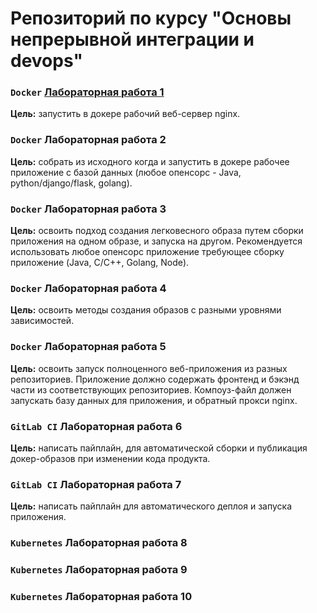 # Репозиторий по курсу "Основы непрерывной интеграции и devops"

### `Docker` [Лабораторная работа 1](lab01/README.md)
**Цель:** запустить в докере рабочий веб-сервер nginx.

### `Docker` Лабораторная работа 2
**Цель:** собрать из исходного когда и запустить в докере рабочее приложение с базой данных (любое опенсорс - Java, python/django/flask, golang).

### `Docker` Лабораторная работа 3
**Цель:** освоить подход создания легковесного образа путем сборки приложения на одном образе, и запуска на другом. Рекомендуется использовать любое опенсорс приложение требующее сборку приложение (Java, C/C++, Golang, Node).

### `Docker` Лабораторная работа 4
**Цель:** освоить методы создания образов с разными уровнями зависимостей.

### `Docker` Лабораторная работа 5
**Цель:** освоить запуск полноценного веб-приложения из разных репозиториев. Приложение должно содержать фронтенд и бэкэнд части из соответствующих репозиториев. Компоуз-файл должен запускать базу данных для приложения, и обратный прокси nginx.

### `GitLab CI` Лабораторная работа 6
**Цель:** написать пайплайн, для автоматической сборки и публикация докер-образов при изменении кода продукта.

### `GitLab CI` Лабораторная работа 7
**Цель:** написать пайплайн для автоматического деплоя и запуска приложения.

### `Kubernetes` Лабораторная работа 8

### `Kubernetes` Лабораторная работа 9

### `Kubernetes` Лабораторная работа 10
